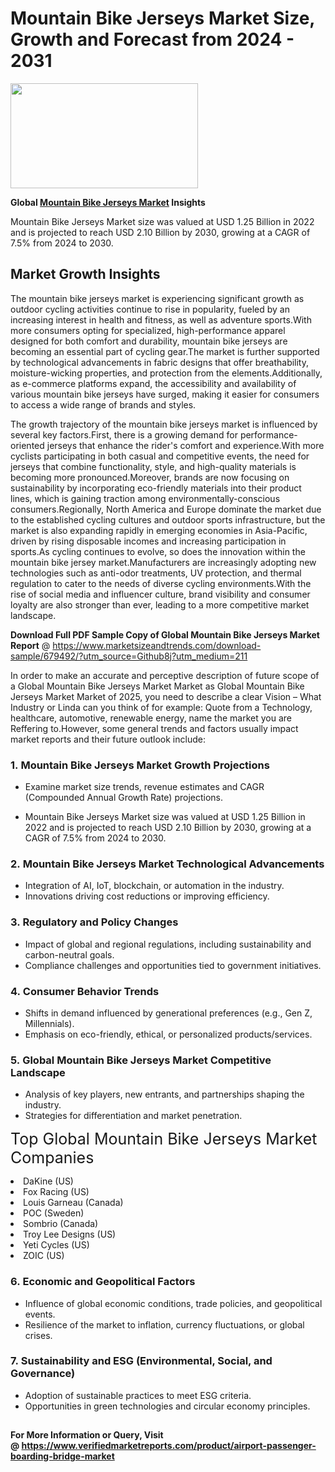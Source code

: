 <H1>Mountain Bike Jerseys Market Size, Growth and Forecast from 2024 - 2031</H1><img class="aligncenter size-medium wp-image-584254" src="https://thirdeyenews.in/wp-content/uploads/2024/09/Global-Market-Research-300x168.jpeg" alt="" width="300" height="168" /><p><strong>Global&nbsp;<a href="https://www.marketsizeandtrends.com/download-sample/679492/?utm_source=Github8j?utm_medium=211">Mountain Bike Jerseys Market</a> Insights</strong></p><p>Mountain Bike Jerseys Market size was valued at USD 1.25 Billion in 2022 and is projected to reach USD 2.10 Billion by 2030, growing at a CAGR of 7.5% from 2024 to 2030.</p><p><h2>Market Growth Insights</h2> <p>The mountain bike jerseys market is experiencing significant growth as outdoor cycling activities continue to rise in popularity, fueled by an increasing interest in health and fitness, as well as adventure sports.With more consumers opting for specialized, high-performance apparel designed for both comfort and durability, mountain bike jerseys are becoming an essential part of cycling gear.The market is further supported by technological advancements in fabric designs that offer breathability, moisture-wicking properties, and protection from the elements.Additionally, as e-commerce platforms expand, the accessibility and availability of various mountain bike jerseys have surged, making it easier for consumers to access a wide range of brands and styles.</p> <p>The growth trajectory of the mountain bike jerseys market is influenced by several key factors.First, there is a growing demand for performance-oriented jerseys that enhance the rider's comfort and experience.With more cyclists participating in both casual and competitive events, the need for jerseys that combine functionality, style, and high-quality materials is becoming more pronounced.Moreover, brands are now focusing on sustainability by incorporating eco-friendly materials into their product lines, which is gaining traction among environmentally-conscious consumers.Regionally, North America and Europe dominate the market due to the established cycling cultures and outdoor sports infrastructure, but the market is also expanding rapidly in emerging economies in Asia-Pacific, driven by rising disposable incomes and increasing participation in sports.As cycling continues to evolve, so does the innovation within the mountain bike jersey market.Manufacturers are increasingly adopting new technologies such as anti-odor treatments, UV protection, and thermal regulation to cater to the needs of diverse cycling environments.With the rise of social media and influencer culture, brand visibility and consumer loyalty are also stronger than ever, leading to a more competitive market landscape.<p><span class=""><strong>Download Full PDF Sample Copy of Global Mountain Bike Jerseys Market Report</strong> @ <a href="https://www.marketsizeandtrends.com/download-sample/679492/?utm_source=Github8j?utm_medium=211" target="_blank">https://www.marketsizeandtrends.com/download-sample/679492/?utm_source=Github8j?utm_medium=211</a></span></p><p>In order to make an accurate and perceptive description of future scope of a Global&nbsp;Mountain Bike Jerseys Market Market as Global&nbsp;Mountain Bike Jerseys Market Market of 2025, you need to describe a clear Vision &ndash; What Industry or Linda can you think of for example: Quote from a Technology, healthcare, automotive, renewable energy, name the market you are Reffering to.However, some general trends and factors usually impact market reports and their future outlook include:</p><h3>1.&nbsp;<strong>Mountain Bike Jerseys Market Growth Projections</strong></h3><ul><li>Examine market size trends, revenue estimates and CAGR (Compounded Annual Growth Rate) projections.</li><li><p>Mountain Bike Jerseys Market size was valued at USD 1.25 Billion in 2022 and is projected to reach USD 2.10 Billion by 2030, growing at a CAGR of 7.5% from 2024 to 2030.</p></li></ul><h3>2.&nbsp;<strong>Mountain Bike Jerseys Market Technological Advancements</strong></h3><ul><li>Integration of AI, IoT, blockchain, or automation in the industry.</li><li>Innovations driving cost reductions or improving efficiency.</li></ul><h3>3.&nbsp;<strong>Regulatory and Policy Changes</strong></h3><ul><li>Impact of global and regional regulations, including sustainability and carbon-neutral goals.</li><li>Compliance challenges and opportunities tied to government initiatives.</li></ul><h3>4.&nbsp;<strong>Consumer Behavior Trends</strong></h3><ul><li>Shifts in demand influenced by generational preferences (e.g., Gen Z, Millennials).</li><li>Emphasis on eco-friendly, ethical, or personalized products/services.</li></ul><h3>5.&nbsp;<strong>Global Mountain Bike Jerseys Market Competitive Landscape</strong></h3><ul><li>Analysis of key players, new entrants, and partnerships shaping the industry.</li><li>Strategies for differentiation and market penetration.</li></ul><p data-pm-slice="1 1 []"><span style="color: inherit; font-family: inherit; font-size: 25px;">Top Global Mountain Bike Jerseys Market Companies</span></p><div class="" data-test-id=""><p><li>DaKine (US)</li><li> Fox Racing (US)</li><li> Louis Garneau (Canada)</li><li> POC (Sweden)</li><li> Sombrio (Canada)</li><li> Troy Lee Designs (US)</li><li> Yeti Cycles (US)</li><li> ZOIC (US)</li></p></div><h3>6.&nbsp;<strong>Economic and Geopolitical Factors</strong></h3><ul><li>Influence of global economic conditions, trade policies, and geopolitical events.</li><li>Resilience of the market to inflation, currency fluctuations, or global crises.</li></ul><h3>7.&nbsp;<strong>Sustainability and ESG (Environmental, Social, and Governance)</strong></h3><ul><li>Adoption of sustainable practices to meet ESG criteria.</li><li>Opportunities in green technologies and circular economy principles.</li></ul><h2><strong style="font-size: 14px;">For More Information or Query, Visit @&nbsp;</strong><a style="background-color: #ffffff; font-size: 14px;" href="https://www.marketsizeandtrends.com/report/mountain-bike-jerseys-market/" target="_blank">https://www.verifiedmarketreports.com/product/airport-passenger-boarding-bridge-market</a></h2>